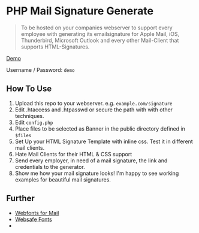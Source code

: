 # PHP Mail Signature Generate

> To be hosted on your companies webserver to support every employee with generating its emailsignature for Apple Mail, iOS, Thunderbird, Microsoft Outlook and every other Mail-Client that supports HTML-Signatures.

[Demo](https://signatur-demo.moritz-graf.de/)

Username / Password: `demo`

## How To Use

1. Upload this repo to your webserver. e.g. `example.com/signature`
2. Edit .htaccess and .htpasswd or secure the path with with other techniques.
3. Edit `config.php`
4. Place files to be selected as Banner in the public directory defined in `$files`
5. Set Up your HTML Signature Template with inline css. Test it in different mail clients.
6. Hate Mail Clients for their HTML & CSS support
7. Send every employer, in need of a mail signature, the link and credentials to the generator.
8. Show me how your mail signature looks! I'm happy to see working examples for beautiful mail signatures.

## Further

- [Webfonts for Mail](https://www.litmus.com/blog/the-ultimate-guide-to-web-fonts)
- [Websafe Fonts](https://www.w3schools.com/cssref/css_websafe_fonts.php)
- 
